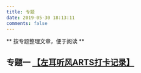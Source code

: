 ```yaml
---
title: 专题
date: 2019-05-30 18:13:11
comments: false
---
```

** 按专题整理文章，便于阅读 **

## 专题一 [【左耳听风ARTS打卡记录】](/2019/05/30/左耳听风ARTS打卡记录/)
